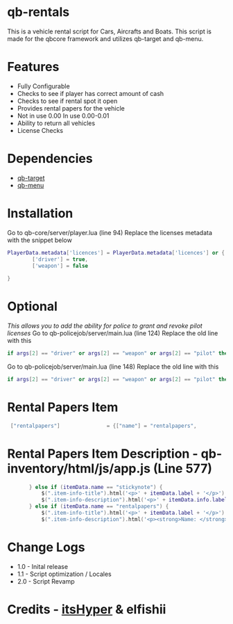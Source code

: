 # qb-rentals
This is a vehicle rental script for Cars, Aircrafts and Boats. This script is made for the qbcore framework and utilizes qb-target and qb-menu.

# Features
- Fully Configurable
- Checks to see if player has correct amount of cash
- Checks to see if rental spot it open
- Provides rental papers for the vehicle
- Not in use 0.00 In use 0.00-0.01
- Ability to return all vehicles 
- License Checks

# Dependencies 
- [qb-target](https://github.com/BerkieBb/qb-target)
- [qb-menu](https://github.com/qbcore-framework/qb-menu)

# Installation
Go to qb-core/server/player.lua (line 94)
Replace the licenses metadata with the snippet below
```lua
PlayerData.metadata['licences'] = PlayerData.metadata['licences'] or {
        ['driver'] = true,
        ['weapon'] = false
        
}
```
# Optional
*This allows you to add the ability for police to grant and revoke pilot licenses*
Go to qb-policejob/server/main.lua (line 124)
Replace the old line with this
```lua
if args[2] == "driver" or args[2] == "weapon" or args[2] == "pilot" then
```
Go to qb-policejob/server/main.lua (line 148)
Replace the old line with this
```lua
if args[2] == "driver" or args[2] == "weapon" or args[2] == "pilot" then
```
 
# Rental Papers Item
 
 ```lua
  ["rentalpapers"]				 = {["name"] = "rentalpapers", 					["label"] = "Rental Papers", 			["weight"] = 0, 		["type"] = "item", 		["image"] = "rentalpapers.png", 		["unique"] = true, 		["useable"] = false, 	["shouldClose"] = false, 	["combinable"] = nil, 	["description"] = "Yea, this is my car i can prove it!"},
  ```
  # Rental Papers Item Description - qb-inventory/html/js/app.js (Line 577)
  
 ```lua
        } else if (itemData.name == "stickynote") {
            $(".item-info-title").html('<p>' + itemData.label + '</p>')
            $(".item-info-description").html('<p>' + itemData.info.label + '</p>');
        } else if (itemData.name == "rentalpapers") {
            $(".item-info-title").html('<p>' + itemData.label + '</p>')
            $(".item-info-description").html('<p><strong>Name: </strong><span>'+ itemData.info.firstname + '</span></p><p><strong>Last Name: </strong><span>'+ itemData.info.lastname+ '</span></p><p><strong>Plate: </strong><span>'+ itemData.info.plate + '<p><strong>Model: </strong><span>'+ itemData.info.model +'</span></p>');
```
# Change Logs
- 1.0 - Inital release
- 1.1 - Script optimization / Locales
- 2.0 - Script Revamp

# Credits - [itsHyper](https://github.com/itsHyper) & elfishii 
